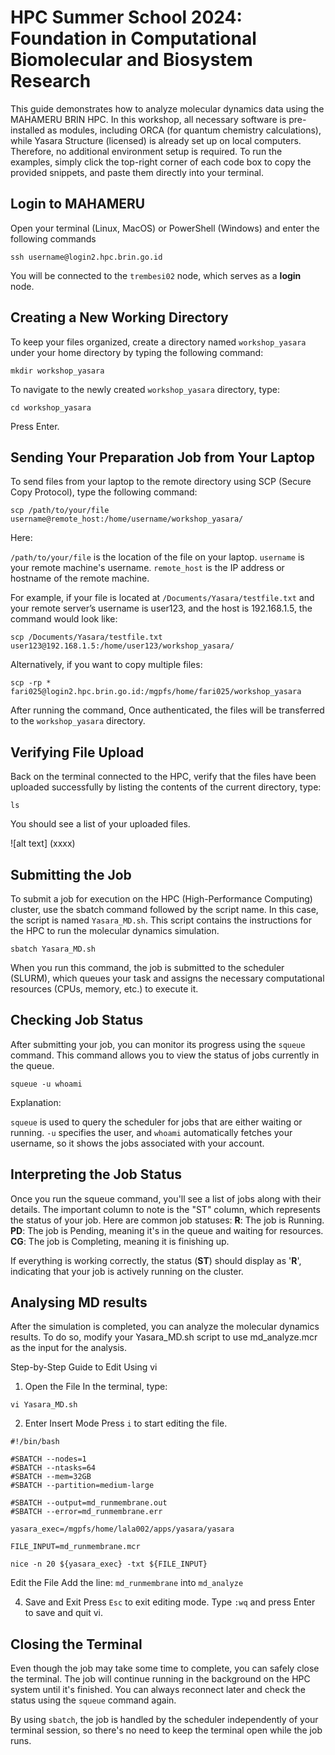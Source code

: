 # HPC Summer School 2024: Foundation in Computational Biomolecular and Biosystem Research

This guide demonstrates how to analyze molecular dynamics data using the MAHAMERU BRIN HPC. In this workshop, all necessary software is pre-installed as modules, including ORCA (for quantum chemistry calculations), while Yasara Structure (licensed) is already set up on local computers. Therefore, no additional environment setup is required. To run the examples, simply click the top-right corner of each code box to copy the provided snippets, and paste them directly into your terminal.

## Login to MAHAMERU
Open your terminal (Linux, MacOS) or PowerShell (Windows) and enter the following commands
```
ssh username@login2.hpc.brin.go.id
```
You will be connected to the `trembesi02` node, which serves as a **login** node.

## Creating a New Working Directory
To keep your files organized, create a directory named `workshop_yasara` under your home directory by typing the following command:
```
mkdir workshop_yasara
```
To navigate to the newly created `workshop_yasara` directory, type:
```
cd workshop_yasara
```
Press Enter.

## Sending Your Preparation Job from Your Laptop
To send files from your laptop to the remote directory using SCP (Secure Copy Protocol), type the following command:
```
scp /path/to/your/file username@remote_host:/home/username/workshop_yasara/
```
Here:

`/path/to/your/file` is the location of the file on your laptop.
`username` is your remote machine's username.
`remote_host` is the IP address or hostname of the remote machine.

For example, if your file is located at `/Documents/Yasara/testfile.txt` and your remote server’s username is user123, and the host is 192.168.1.5, the command would look like:
```
scp /Documents/Yasara/testfile.txt user123@192.168.1.5:/home/user123/workshop_yasara/
```
Alternatively, if you want to copy multiple files:
```
scp -rp * fari025@login2.hpc.brin.go.id:/mgpfs/home/fari025/workshop_yasara
```
After running the command, Once authenticated, the files will be transferred to the `workshop_yasara` directory.

## Verifying File Upload
Back on the terminal connected to the HPC, verify that the files have been uploaded successfully by listing the contents of the current directory, type:
```
ls
```
You should see a list of your uploaded files.

![alt text] (xxxx)

## Submitting the Job
To submit a job for execution on the HPC (High-Performance Computing) cluster, use the sbatch command followed by the script name. In this case, the script is named `Yasara_MD.sh`. This script contains the instructions for the HPC to run the molecular dynamics simulation.
```
sbatch Yasara_MD.sh
```
When you run this command, the job is submitted to the scheduler (SLURM), which queues your task and assigns the necessary computational resources (CPUs, memory, etc.) to execute it.

## Checking Job Status
After submitting your job, you can monitor its progress using the `squeue` command. This command allows you to view the status of jobs currently in the queue.
```
squeue -u whoami
```
Explanation:

`squeue` is used to query the scheduler for jobs that are either waiting or running.
`-u` specifies the user, and `whoami` automatically fetches your username, so it shows the jobs associated with your account.

## Interpreting the Job Status
Once you run the squeue command, you'll see a list of jobs along with their details. The important column to note is the "ST" column, which represents the status of your job. Here are common job statuses:
**R**: The job is Running.
**PD**: The job is Pending, meaning it's in the queue and waiting for resources.
**CG**: The job is Completing, meaning it is finishing up.

If everything is working correctly, the status (**ST**) should display as '**R**', indicating that your job is actively running on the cluster.

## Analysing MD results
After the simulation is completed, you can analyze the molecular dynamics results. To do so, modify your Yasara_MD.sh script to use md_analyze.mcr as the input for the analysis.

Step-by-Step Guide to Edit Using vi
1. Open the File In the terminal, type:
```
vi Yasara_MD.sh
```
2. Enter Insert Mode Press `i` to start editing the file.
```
#!/bin/bash
  
#SBATCH --nodes=1
#SBATCH --ntasks=64
#SBATCH --mem=32GB
#SBATCH --partition=medium-large

#SBATCH --output=md_runmembrane.out
#SBATCH --error=md_runmembrane.err

yasara_exec=/mgpfs/home/lala002/apps/yasara/yasara

FILE_INPUT=md_runmembrane.mcr

nice -n 20 ${yasara_exec} -txt ${FILE_INPUT}

```

Edit the File Add the line:
`md_runmembrane`
into
`md_analyze`

4. Save and Exit
Press `Esc` to exit editing mode.
Type `:wq` and press Enter to save and quit vi.

## Closing the Terminal
Even though the job may take some time to complete, you can safely close the terminal. The job will continue running in the background on the HPC system until it's finished. You can always reconnect later and check the status using the `squeue` command again.

By using `sbatch`, the job is handled by the scheduler independently of your terminal session, so there's no need to keep the terminal open while the job runs.


